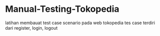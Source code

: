 # Manual-Testing-Tokopedia
latihan membauat test case scenario pada web tokopedia
tes case terdiri dari register, login, logout
